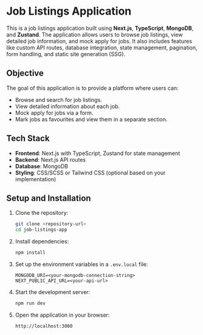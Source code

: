 # Job Listings Application

This is a job listings application built using **Next.js**, **TypeScript**, **MongoDB**, and **Zustand**. The application allows users to browse job listings, view detailed job information, and mock apply for jobs. It also includes features like custom API routes, database integration, state management, pagination, form handling, and static site generation (SSG).

## Objective

The goal of this application is to provide a platform where users can:

- Browse and search for job listings.
- View detailed information about each job.
- Mock apply for jobs via a form.
- Mark jobs as favourites and view them in a separate section.

## Tech Stack

- **Frontend**: Next.js with TypeScript, Zustand for state management
- **Backend**: Next.js API routes
- **Database**: MongoDB
- **Styling**: CSS/SCSS or Tailwind CSS (optional based on your implementation)

## Setup and Installation

1. Clone the repository:

   ```bash
   git clone <repository-url>
   cd job-listings-app
   ```

2. Install dependencies:

   ```bash
   npm install
   ```

3. Set up the environment variables in a `.env.local` file:

   ```env
   MONGODB_URI=<your-mongodb-connection-string>
   NEXT_PUBLIC_API_URL=<your-api-url>
   ```

4. Start the development server:

   ```bash
   npm run dev
   ```

5. Open the application in your browser:

   ```bash
   http://localhost:3000
   ```
